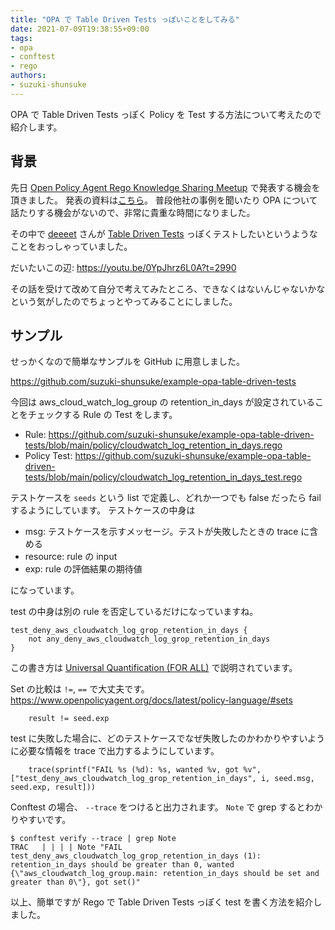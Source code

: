 ```yaml
---
title: "OPA で Table Driven Tests っぽいことをしてみる"
date: 2021-07-09T19:38:55+09:00
tags:
- opa
- conftest
- rego
authors:
- suzuki-shunsuke
---
```


OPA で Table Driven Tests っぽく Policy を Test する方法について考えたので紹介します。

## 背景

先日 [Open Policy Agent Rego Knowledge Sharing Meetup](https://mercari.connpass.com/event/211073/) で発表する機会を頂きました。
発表の資料は[こちら](https://gist.github.com/suzuki-shunsuke/9372337aa62a6f8394bb136582ec068e)。
普段他社の事例を聞いたり OPA について話たりする機会がないので、非常に貴重な時間になりました。

その中で [deeeet](https://twitter.com/deeeet) さんが [Table Driven Tests](https://github.com/golang/go/wiki/TableDrivenTests) っぽくテストしたいというようなことをおっしゃっていました。

だいたいこの辺: https://youtu.be/0YpJhrz6L0A?t=2990

その話を受けて改めて自分で考えてみたところ、できなくはないんじゃないかなという気がしたのでちょっとやってみることにしました。

## サンプル

せっかくなので簡単なサンプルを GitHub に用意しました。

https://github.com/suzuki-shunsuke/example-opa-table-driven-tests

今回は aws_cloud_watch_log_group の retention_in_days が設定されていることをチェックする Rule の Test をします。

* Rule: https://github.com/suzuki-shunsuke/example-opa-table-driven-tests/blob/main/policy/cloudwatch_log_retention_in_days.rego
* Policy Test: https://github.com/suzuki-shunsuke/example-opa-table-driven-tests/blob/main/policy/cloudwatch_log_retention_in_days_test.rego

テストケースを `seeds` という list で定義し、どれか一つでも false だったら fail するようにしています。
テストケースの中身は

* msg: テストケースを示すメッセージ。テストが失敗したときの trace に含める
* resource: rule の input
* exp: rule の評価結果の期待値

になっています。

test の中身は別の rule を否定しているだけになっていますね。

```rego
test_deny_aws_cloudwatch_log_grop_retention_in_days {
	not any_deny_aws_cloudwatch_log_grop_retention_in_days
}
```

この書き方は [Universal Quantification (FOR ALL)](https://www.openpolicyagent.org/docs/latest/policy-language/#universal-quantification-for-all) で説明されています。

Set の比較は `!=`, `==` で大丈夫です。 https://www.openpolicyagent.org/docs/latest/policy-language/#sets

```rego
	result != seed.exp
```

test に失敗した場合に、どのテストケースでなぜ失敗したのかわかりやすいように必要な情報を trace で出力するようにしています。

```rego
	trace(sprintf("FAIL %s (%d): %s, wanted %v, got %v", ["test_deny_aws_cloudwatch_log_grop_retention_in_days", i, seed.msg, seed.exp, result]))
```

Conftest の場合、 `--trace` をつけると出力されます。 `Note` で grep するとわかりやすいです。

```console
$ conftest verify --trace | grep Note
TRAC   | | | | Note "FAIL test_deny_aws_cloudwatch_log_grop_retention_in_days (1): retention_in_days should be greater than 0, wanted {\"aws_cloudwatch_log_group.main: retention_in_days should be set and greater than 0\"}, got set()"
```

以上、簡単ですが Rego で Table Driven Tests っぽく test を書く方法を紹介しました。
